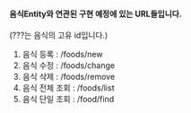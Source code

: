 



#### 음식Entity와 연관된 구현 예정에 있는 URL들입니다.

(???는 음식의 고유 id입니다.)
1. 음식 등록 : /foods/new
2. 음식 수정 : /foods/change
3. 음식 삭제 : /foods/remove
4. 음식 전체 조회 : /foods/list
5. 음식 단일 조회 : /food/find

